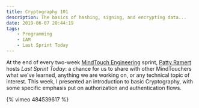 ```yaml
---
title: Cryptography 101
description: The basics of hashing, signing, and encrypting data...
date: 2019-06-07 20:44:19
tags:
    - Programming
    - IAM
    - Last Sprint Today
---
```


At the end of every two-week [MindTouch Engineering](https://mindtouch.com) sprint, [Patty Ramert](https://www.linkedin.com/in/pramert) hosts _Last Sprint Today_: a chance for us to share with other MindTouchers what we've learned, anything we are working on, or any technical topic of interest. This week, I presented an introduction to basic Cryptography, with some specific emphasis put on authorization and authentication flows.

{% vimeo 484539617 %}

